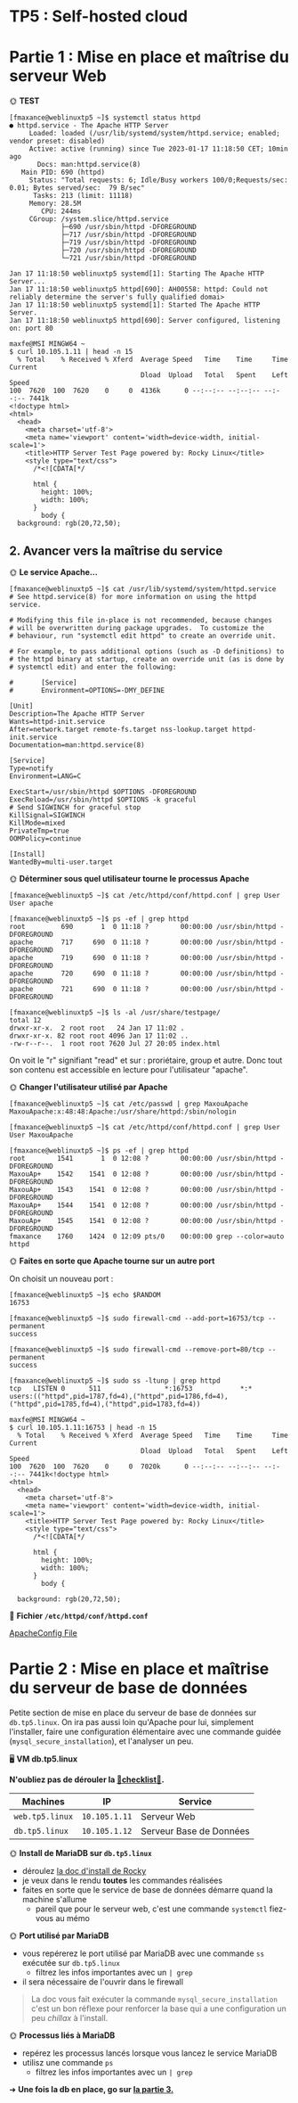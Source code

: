 # TP5 : Self-hosted cloud

# Partie 1 : Mise en place et maîtrise du serveur Web

🌞 **TEST**

```
[fmaxance@weblinuxtp5 ~]$ systemctl status httpd
● httpd.service - The Apache HTTP Server
     Loaded: loaded (/usr/lib/systemd/system/httpd.service; enabled; vendor preset: disabled)
     Active: active (running) since Tue 2023-01-17 11:18:50 CET; 10min ago
       Docs: man:httpd.service(8)
   Main PID: 690 (httpd)
     Status: "Total requests: 6; Idle/Busy workers 100/0;Requests/sec: 0.01; Bytes served/sec:  79 B/sec"
      Tasks: 213 (limit: 11118)
     Memory: 28.5M
        CPU: 244ms
     CGroup: /system.slice/httpd.service
             ├─690 /usr/sbin/httpd -DFOREGROUND
             ├─717 /usr/sbin/httpd -DFOREGROUND
             ├─719 /usr/sbin/httpd -DFOREGROUND
             ├─720 /usr/sbin/httpd -DFOREGROUND
             └─721 /usr/sbin/httpd -DFOREGROUND

Jan 17 11:18:50 weblinuxtp5 systemd[1]: Starting The Apache HTTP Server...
Jan 17 11:18:50 weblinuxtp5 httpd[690]: AH00558: httpd: Could not reliably determine the server's fully qualified domai>
Jan 17 11:18:50 weblinuxtp5 systemd[1]: Started The Apache HTTP Server.
Jan 17 11:18:50 weblinuxtp5 httpd[690]: Server configured, listening on: port 80
```

```
maxfe@MSI MINGW64 ~
$ curl 10.105.1.11 | head -n 15
  % Total    % Received % Xferd  Average Speed   Time    Time     Time  Current
                                 Dload  Upload   Total   Spent    Left  Speed
100  7620  100  7620    0     0  4136k      0 --:--:-- --:--:-- --:--:-- 7441k
<!doctype html>
<html>
  <head>
    <meta charset='utf-8'>
    <meta name='viewport' content='width=device-width, initial-scale=1'>
    <title>HTTP Server Test Page powered by: Rocky Linux</title>
    <style type="text/css">
      /*<![CDATA[*/

      html {
        height: 100%;
        width: 100%;
      }
        body {
  background: rgb(20,72,50);
```

## 2. Avancer vers la maîtrise du service

🌞 **Le service Apache...**

```
[fmaxance@weblinuxtp5 ~]$ cat /usr/lib/systemd/system/httpd.service
# See httpd.service(8) for more information on using the httpd service.

# Modifying this file in-place is not recommended, because changes
# will be overwritten during package upgrades.  To customize the
# behaviour, run "systemctl edit httpd" to create an override unit.

# For example, to pass additional options (such as -D definitions) to
# the httpd binary at startup, create an override unit (as is done by
# systemctl edit) and enter the following:

#       [Service]
#       Environment=OPTIONS=-DMY_DEFINE

[Unit]
Description=The Apache HTTP Server
Wants=httpd-init.service
After=network.target remote-fs.target nss-lookup.target httpd-init.service
Documentation=man:httpd.service(8)

[Service]
Type=notify
Environment=LANG=C

ExecStart=/usr/sbin/httpd $OPTIONS -DFOREGROUND
ExecReload=/usr/sbin/httpd $OPTIONS -k graceful
# Send SIGWINCH for graceful stop
KillSignal=SIGWINCH
KillMode=mixed
PrivateTmp=true
OOMPolicy=continue

[Install]
WantedBy=multi-user.target
```

🌞 **Déterminer sous quel utilisateur tourne le processus Apache**

```
[fmaxance@weblinuxtp5 ~]$ cat /etc/httpd/conf/httpd.conf | grep User
User apache
```

```
[fmaxance@weblinuxtp5 ~]$ ps -ef | grep httpd
root         690       1  0 11:18 ?        00:00:00 /usr/sbin/httpd -DFOREGROUND
apache       717     690  0 11:18 ?        00:00:00 /usr/sbin/httpd -DFOREGROUND
apache       719     690  0 11:18 ?        00:00:00 /usr/sbin/httpd -DFOREGROUND
apache       720     690  0 11:18 ?        00:00:00 /usr/sbin/httpd -DFOREGROUND
apache       721     690  0 11:18 ?        00:00:00 /usr/sbin/httpd -DFOREGROUND
```

```
[fmaxance@weblinuxtp5 ~]$ ls -al /usr/share/testpage/
total 12
drwxr-xr-x.  2 root root   24 Jan 17 11:02 .
drwxr-xr-x. 82 root root 4096 Jan 17 11:02 ..
-rw-r--r--.  1 root root 7620 Jul 27 20:05 index.html
```

On voit le "r" signifiant "read" et sur : proriétaire, group et autre.
Donc tout son contenu est accessible en lecture pour l'utilisateur "apache".

🌞 **Changer l'utilisateur utilisé par Apache**

```
[fmaxance@weblinuxtp5 ~]$ cat /etc/passwd | grep MaxouApache
MaxouApache:x:48:48:Apache:/usr/share/httpd:/sbin/nologin
```

```
[fmaxance@weblinuxtp5 ~]$ cat /etc/httpd/conf/httpd.conf | grep User
User MaxouApache
```

```
[fmaxance@weblinuxtp5 ~]$ ps -ef | grep httpd
root        1541       1  0 12:08 ?        00:00:00 /usr/sbin/httpd -DFOREGROUND
MaxouAp+    1542    1541  0 12:08 ?        00:00:00 /usr/sbin/httpd -DFOREGROUND
MaxouAp+    1543    1541  0 12:08 ?        00:00:00 /usr/sbin/httpd -DFOREGROUND
MaxouAp+    1544    1541  0 12:08 ?        00:00:00 /usr/sbin/httpd -DFOREGROUND
MaxouAp+    1545    1541  0 12:08 ?        00:00:00 /usr/sbin/httpd -DFOREGROUND
fmaxance    1760    1424  0 12:09 pts/0    00:00:00 grep --color=auto httpd
```

🌞 **Faites en sorte que Apache tourne sur un autre port**

On choisit un nouveau port :

```
[fmaxance@weblinuxtp5 ~]$ echo $RANDOM
16753
```

```
[fmaxance@weblinuxtp5 ~]$ sudo firewall-cmd --add-port=16753/tcp --permanent
success
```

```
[fmaxance@weblinuxtp5 ~]$ sudo firewall-cmd --remove-port=80/tcp --permanent
success
```

```
[fmaxance@weblinuxtp5 ~]$ sudo ss -ltunp | grep httpd
tcp   LISTEN 0      511                *:16753            *:*    users:(("httpd",pid=1787,fd=4),("httpd",pid=1786,fd=4),("httpd",pid=1785,fd=4),("httpd",pid=1783,fd=4))
```

```
maxfe@MSI MINGW64 ~
$ curl 10.105.1.11:16753 | head -n 15
  % Total    % Received % Xferd  Average Speed   Time    Time     Time  Current
                                 Dload  Upload   Total   Spent    Left  Speed
100  7620  100  7620    0     0  7020k      0 --:--:-- --:--:-- --:--:-- 7441k<!doctype html>
<html>
  <head>
    <meta charset='utf-8'>
    <meta name='viewport' content='width=device-width, initial-scale=1'>
    <title>HTTP Server Test Page powered by: Rocky Linux</title>
    <style type="text/css">
      /*<![CDATA[*/

      html {
        height: 100%;
        width: 100%;
      }
        body {

  background: rgb(20,72,50);
```

📁 **Fichier `/etc/httpd/conf/httpd.conf`**

[ApacheConfig File](/TP5/etc/httpd/conf/httpd.conf)

# Partie 2 : Mise en place et maîtrise du serveur de base de données

Petite section de mise en place du serveur de base de données sur `db.tp5.linux`. On ira pas aussi loin qu'Apache pour lui, simplement l'installer, faire une configuration élémentaire avec une commande guidée (`mysql_secure_installation`), et l'analyser un peu.

🖥️ **VM db.tp5.linux**

**N'oubliez pas de dérouler la [📝**checklist**📝](#checklist).**

| Machines        | IP            | Service                 |
|-----------------|---------------|-------------------------|
| `web.tp5.linux` | `10.105.1.11` | Serveur Web             |
| `db.tp5.linux`  | `10.105.1.12` | Serveur Base de Données |

🌞 **Install de MariaDB sur `db.tp5.linux`**

- déroulez [la doc d'install de Rocky](https://docs.rockylinux.org/guides/database/database_mariadb-server/)
- je veux dans le rendu **toutes** les commandes réalisées
- faites en sorte que le service de base de données démarre quand la machine s'allume
  - pareil que pour le serveur web, c'est une commande `systemctl` fiez-vous au mémo

🌞 **Port utilisé par MariaDB**

- vous repérerez le port utilisé par MariaDB avec une commande `ss` exécutée sur `db.tp5.linux`
  - filtrez les infos importantes avec un `| grep`
- il sera nécessaire de l'ouvrir dans le firewall

> La doc vous fait exécuter la commande `mysql_secure_installation` c'est un bon réflexe pour renforcer la base qui a une configuration un peu *chillax* à l'install.

🌞 **Processus liés à MariaDB**

- repérez les processus lancés lorsque vous lancez le service MariaDB
- utilisz une commande `ps`
  - filtrez les infos importantes avec un `| grep`

➜ **Une fois la db en place, go sur [la partie 3.](../part3/README.md)**